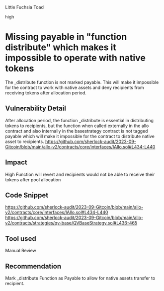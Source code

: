 Little Fuchsia Toad

high

# Missing payable in "function distribute" which makes it impossible to operate with native tokens
The _distribute function is not marked payable. This will make it impossible for the contract to work with native assets and deny recipients from receiving tokens after allocation period.
 
## Vulnerability Detail
After allocation period, the function _distribute is essential in distributing tokens to recipients, but the function when called externally in the allo contract and also internally in the basestrategy contract is not tagged payable which will make it impossible for the contract to distribute native asset to recipients.
https://github.com/sherlock-audit/2023-09-Gitcoin/blob/main/allo-v2/contracts/core/interfaces/IAllo.sol#L434-L440
## Impact
High
Function will revert and recipients would not be able to receive their tokens after pool allocation
## Code Snippet
https://github.com/sherlock-audit/2023-09-Gitcoin/blob/main/allo-v2/contracts/core/interfaces/IAllo.sol#L434-L440
https://github.com/sherlock-audit/2023-09-Gitcoin/blob/main/allo-v2/contracts/strategies/qv-base/QVBaseStrategy.sol#L436-465

## Tool used
Manual Review

## Recommendation
Mark _distribute Function as Payable to allow for native assets transfer to recipient.